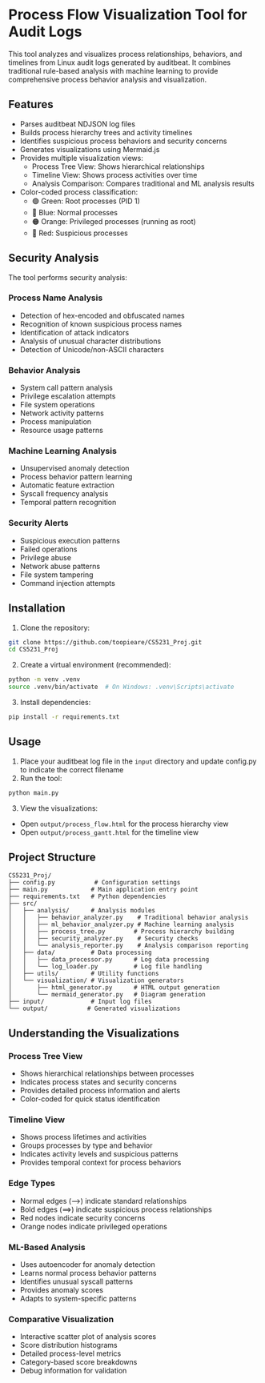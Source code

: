 # Process Flow Visualization Tool for Audit Logs

This tool analyzes and visualizes process relationships, behaviors, and timelines from Linux audit logs generated by auditbeat. It combines traditional rule-based analysis with machine learning to provide comprehensive process behavior analysis and visualization.

## Features

- Parses auditbeat NDJSON log files
- Builds process hierarchy trees and activity timelines
- Identifies suspicious process behaviors and security concerns
- Generates visualizations using Mermaid.js
- Provides multiple visualization views:
  - Process Tree View: Shows hierarchical relationships
  - Timeline View: Shows process activities over time
  - Analysis Comparison: Compares traditional and ML analysis results
- Color-coded process classification:
  - 🟢 Green: Root processes (PID 1)
  - 🔵 Blue: Normal processes
  - 🟠 Orange: Privileged processes (running as root)
  - 🔴 Red: Suspicious processes

## Security Analysis

The tool performs security analysis:

### Process Name Analysis
- Detection of hex-encoded and obfuscated names
- Recognition of known suspicious process names
- Identification of attack indicators
- Analysis of unusual character distributions
- Detection of Unicode/non-ASCII characters

### Behavior Analysis
- System call pattern analysis
- Privilege escalation attempts
- File system operations
- Network activity patterns
- Process manipulation
- Resource usage patterns

### Machine Learning Analysis
- Unsupervised anomaly detection
- Process behavior pattern learning
- Automatic feature extraction
- Syscall frequency analysis
- Temporal pattern recognition

### Security Alerts
- Suspicious execution patterns
- Failed operations
- Privilege abuse
- Network abuse patterns
- File system tampering
- Command injection attempts

## Installation

1. Clone the repository:
```bash
git clone https://github.com/toopieare/CS5231_Proj.git
cd CS5231_Proj
```

2. Create a virtual environment (recommended):
```bash
python -m venv .venv
source .venv/bin/activate  # On Windows: .venv\Scripts\activate
```

3. Install dependencies:
```bash
pip install -r requirements.txt
```

## Usage

1. Place your auditbeat log file in the `input` directory and update config.py to indicate the correct filename
2. Run the tool:
```bash
python main.py
```

3. View the visualizations:
- Open `output/process_flow.html` for the process hierarchy view
- Open `output/process_gantt.html` for the timeline view


## Project Structure

```
CS5231_Proj/
├── config.py           # Configuration settings
├── main.py            # Main application entry point
├── requirements.txt   # Python dependencies
├── src/
│   ├── analysis/      # Analysis modules
│   │   ├── behavior_analyzer.py    # Traditional behavior analysis
│   │   ├── ml_behavior_analyzer.py # Machine learning analysis
│   │   ├── process_tree.py        # Process hierarchy building
│   │   ├── security_analyzer.py    # Security checks
│   │   └── analysis_reporter.py    # Analysis comparison reporting
│   ├── data/          # Data processing
│   │   ├── data_processor.py      # Log data processing
│   │   └── log_loader.py          # Log file handling
│   ├── utils/         # Utility functions
│   └── visualization/ # Visualization generators
│       ├── html_generator.py      # HTML output generation
│       └── mermaid_generator.py   # Diagram generation
├── input/             # Input log files
└── output/           # Generated visualizations
```

## Understanding the Visualizations

### Process Tree View
- Shows hierarchical relationships between processes
- Indicates process states and security concerns
- Provides detailed process information and alerts
- Color-coded for quick status identification

### Timeline View
- Shows process lifetimes and activities
- Groups processes by type and behavior
- Indicates activity levels and suspicious patterns
- Provides temporal context for process behaviors

### Edge Types
- Normal edges (-->) indicate standard relationships
- Bold edges (==>) indicate suspicious process relationships
- Red nodes indicate security concerns
- Orange nodes indicate privileged operations

### ML-Based Analysis
- Uses autoencoder for anomaly detection
- Learns normal process behavior patterns
- Identifies unusual syscall patterns
- Provides anomaly scores
- Adapts to system-specific patterns

### Comparative Visualization
- Interactive scatter plot of analysis scores
- Score distribution histograms
- Detailed process-level metrics
- Category-based score breakdowns
- Debug information for validation